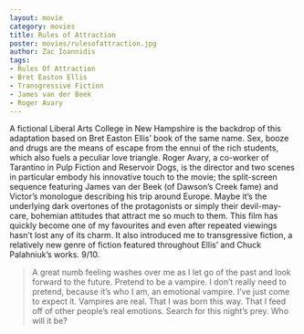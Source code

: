 ```yaml
---
layout: movie
category: movies
title: Rules of Attraction
poster: movies/rulesofattraction.jpg
author: Zac Ioannidis
tags:
- Rules Of Attraction
- Bret Easton Ellis
- Transgressive Fiction
- James van der Beek
- Roger Avary
---
```


A fictional Liberal Arts College in New Hampshire is the backdrop of this adaptation based on Bret Easton Ellis’ book of the same name. Sex, booze and drugs are the means of escape from the ennui of the rich students, which also fuels a peculiar love triangle. Roger Avary, a co-worker of Tarantino in Pulp Fiction and Reservoir Dogs, is the director and two scenes in particular embody his innovative touch to the movie; the split-screen sequence featuring James van der Beek (of Dawson’s Creek fame) and Victor’s monologue describing his trip around Europe. Maybe it’s the underlying dark overtones of the protagonists or simply their devil-may-care, bohemian attitudes that attract me so much to them. This film has quickly become one of my favourites and even after repeated viewings hasn’t lost any of its charm. It also introduced me to transgressive fiction, a relatively new genre of fiction featured throughout Ellis’ and Chuck Palahniuk’s works. 9/10.

> A great numb feeling washes over me as I let go of the past and look forward 
> to the future. Pretend to be a vampire. I don’t really need to pretend, 
> because it’s who I am, an emotional vampire. I’ve just come to expect it. 
> Vampires are real. That I was born this way. That I feed off of other 
> people’s real emotions. Search for this night’s prey. Who will it be? 
